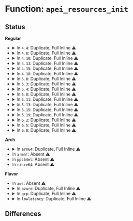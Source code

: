 # Function: <code>apei_resources_init</code>

## Status
<b>Regular</b>
<ul>
<li>
<details>
<summary>In <code>4.4</code>: Duplicate, Full Inline ⚠️</summary>

**Collision:** Static Duplication

**Inline:** Full

**Transformation:** False

**Instances:**

```
In drivers/acpi/apei/apei-base.c (ffffffff814b36d3)
Location: drivers/acpi/apei/apei-internal.h:102
Inline: True
```
```
In drivers/acpi/apei/erst.c (ffffffff81fa346a)
Location: drivers/acpi/apei/apei-internal.h:102
Inline: True
Inline callers:
  - drivers/acpi/apei/erst.c:erst_init
```
</details>
</li>
<li>
<details>
<summary>In <code>4.8</code>: Duplicate, Full Inline ⚠️</summary>

**Collision:** Static Duplication

**Inline:** Full

**Transformation:** False

**Instances:**

```
In drivers/acpi/apei/apei-base.c (ffffffff81503037)
Location: drivers/acpi/apei/apei-internal.h:102
Inline: True
```
```
In drivers/acpi/apei/erst.c (ffffffff81fcf799)
Location: drivers/acpi/apei/apei-internal.h:102
Inline: True
Inline callers:
  - drivers/acpi/apei/erst.c:erst_init
```
</details>
</li>
<li>
<details>
<summary>In <code>4.10</code>: Duplicate, Full Inline ⚠️</summary>

**Collision:** Static Duplication

**Inline:** Full

**Transformation:** False

**Instances:**

```
In drivers/acpi/apei/apei-base.c (ffffffff81527227)
Location: drivers/acpi/apei/apei-internal.h:102
Inline: True
```
```
In drivers/acpi/apei/erst.c (ffffffff8200ce50)
Location: drivers/acpi/apei/apei-internal.h:102
Inline: True
Inline callers:
  - drivers/acpi/apei/erst.c:erst_init
```
</details>
</li>
<li>
<details>
<summary>In <code>4.13</code>: Duplicate, Full Inline ⚠️</summary>

**Collision:** Static Duplication

**Inline:** Full

**Transformation:** False

**Instances:**

```
In drivers/acpi/apei/apei-base.c (ffffffff8153a158)
Location: drivers/acpi/apei/apei-internal.h:102
Inline: True
```
```
In drivers/acpi/apei/erst.c (ffffffff820ee7f2)
Location: drivers/acpi/apei/apei-internal.h:102
Inline: True
Inline callers:
  - drivers/acpi/apei/erst.c:erst_init
```
```
In drivers/acpi/apei/bert.c (ffffffff820eeb0a)
Location: drivers/acpi/apei/apei-internal.h:102
Inline: True
```
</details>
</li>
<li>
<details>
<summary>In <code>4.15</code>: Duplicate, Full Inline ⚠️</summary>

**Collision:** Static Duplication

**Inline:** Full

**Transformation:** False

**Instances:**

```
In drivers/acpi/apei/apei-base.c (ffffffff8159ccb8)
Location: drivers/acpi/apei/apei-internal.h:103
Inline: True
```
```
In drivers/acpi/apei/erst.c (ffffffff826f800e)
Location: drivers/acpi/apei/apei-internal.h:103
Inline: True
Inline callers:
  - drivers/acpi/apei/erst.c:erst_init
```
```
In drivers/acpi/apei/bert.c (ffffffff826f8326)
Location: drivers/acpi/apei/apei-internal.h:103
Inline: True
```
</details>
</li>
<li>
<details>
<summary>In <code>4.18</code>: Duplicate, Full Inline ⚠️</summary>

**Collision:** Static Duplication

**Inline:** Full

**Transformation:** False

**Instances:**

```
In drivers/acpi/apei/apei-base.c (ffffffff815d4949)
Location: drivers/acpi/apei/apei-internal.h:103
Inline: True
```
```
In drivers/acpi/apei/erst.c (ffffffff827223e7)
Location: drivers/acpi/apei/apei-internal.h:103
Inline: True
Inline callers:
  - drivers/acpi/apei/erst.c:erst_init
```
```
In drivers/acpi/apei/bert.c (ffffffff827226e1)
Location: drivers/acpi/apei/apei-internal.h:103
Inline: True
Inline callers:
  - drivers/acpi/apei/bert.c:bert_init
```
</details>
</li>
<li>
<details>
<summary>In <code>5.0</code>: Duplicate, Full Inline ⚠️</summary>

**Collision:** Static Duplication

**Inline:** Full

**Transformation:** False

**Instances:**

```
In drivers/acpi/apei/apei-base.c (ffffffff815ee0f9)
Location: drivers/acpi/apei/apei-internal.h:103
Inline: True
```
```
In drivers/acpi/apei/erst.c (ffffffff828da52d)
Location: drivers/acpi/apei/apei-internal.h:103
Inline: True
Inline callers:
  - drivers/acpi/apei/erst.c:erst_init
```
```
In drivers/acpi/apei/bert.c (ffffffff828da81d)
Location: drivers/acpi/apei/apei-internal.h:103
Inline: True
Inline callers:
  - drivers/acpi/apei/bert.c:bert_init
```
</details>
</li>
<li>
<details>
<summary>In <code>5.3</code>: Duplicate, Full Inline ⚠️</summary>

**Collision:** Static Duplication

**Inline:** Full

**Transformation:** False

**Instances:**

```
In drivers/acpi/apei/apei-base.c (ffffffff8161fea9)
Location: drivers/acpi/apei/apei-internal.h:103
Inline: True
```
```
In drivers/acpi/apei/erst.c (ffffffff828f4e2c)
Location: drivers/acpi/apei/apei-internal.h:103
Inline: True
Inline callers:
  - drivers/acpi/apei/erst.c:erst_init
```
```
In drivers/acpi/apei/bert.c (ffffffff828f5127)
Location: drivers/acpi/apei/apei-internal.h:103
Inline: True
Inline callers:
  - drivers/acpi/apei/bert.c:bert_init
```
</details>
</li>
<li>
<details>
<summary>In <code>5.4</code>: Duplicate, Full Inline ⚠️</summary>

**Collision:** Static Duplication

**Inline:** Full

**Transformation:** False

**Instances:**

```
In drivers/acpi/apei/apei-base.c (ffffffff81641989)
Location: drivers/acpi/apei/apei-internal.h:103
Inline: True
```
```
In drivers/acpi/apei/erst.c (ffffffff828fde83)
Location: drivers/acpi/apei/apei-internal.h:103
Inline: True
Inline callers:
  - drivers/acpi/apei/erst.c:erst_init
```
```
In drivers/acpi/apei/bert.c (ffffffff828fe17e)
Location: drivers/acpi/apei/apei-internal.h:103
Inline: True
Inline callers:
  - drivers/acpi/apei/bert.c:bert_init
```
</details>
</li>
<li>
<details>
<summary>In <code>5.8</code>: Duplicate, Full Inline ⚠️</summary>

**Collision:** Static Duplication

**Inline:** Full

**Transformation:** False

**Instances:**

```
In drivers/acpi/apei/apei-base.c (ffffffff816eecdd)
Location: drivers/acpi/apei/apei-internal.h:103
Inline: True
```
```
In drivers/acpi/apei/erst.c (ffffffff82d14dd2)
Location: drivers/acpi/apei/apei-internal.h:103
Inline: True
Inline callers:
  - drivers/acpi/apei/erst.c:erst_init
```
```
In drivers/acpi/apei/bert.c (ffffffff82d15188)
Location: drivers/acpi/apei/apei-internal.h:103
Inline: True
Inline callers:
  - drivers/acpi/apei/bert.c:bert_init
```
</details>
</li>
<li>
<details>
<summary>In <code>5.11</code>: Duplicate, Full Inline ⚠️</summary>

**Collision:** Static Duplication

**Inline:** Full

**Transformation:** False

**Instances:**

```
In drivers/acpi/apei/apei-base.c (ffffffff8170c30d)
Location: drivers/acpi/apei/apei-internal.h:103
Inline: True
```
```
In drivers/acpi/apei/erst.c (ffffffff83002a66)
Location: drivers/acpi/apei/apei-internal.h:103
Inline: True
Inline callers:
  - drivers/acpi/apei/erst.c:erst_init
```
```
In drivers/acpi/apei/bert.c (ffffffff83002e1c)
Location: drivers/acpi/apei/apei-internal.h:103
Inline: True
Inline callers:
  - drivers/acpi/apei/bert.c:bert_init
```
</details>
</li>
<li>
<details>
<summary>In <code>5.13</code>: Duplicate, Full Inline ⚠️</summary>

**Collision:** Static Duplication

**Inline:** Full

**Transformation:** False

**Instances:**

```
In drivers/acpi/apei/apei-base.c (ffffffff816ed947)
Location: drivers/acpi/apei/apei-internal.h:103
Inline: True
```
```
In drivers/acpi/apei/erst.c (ffffffff8320db0a)
Location: drivers/acpi/apei/apei-internal.h:103
Inline: True
Inline callers:
  - drivers/acpi/apei/erst.c:erst_init
```
```
In drivers/acpi/apei/bert.c (ffffffff8320de01)
Location: drivers/acpi/apei/apei-internal.h:103
Inline: True
Inline callers:
  - drivers/acpi/apei/bert.c:bert_init
```
</details>
</li>
<li>
<details>
<summary>In <code>5.15</code>: Duplicate, Full Inline ⚠️</summary>

**Collision:** Static Duplication

**Inline:** Full

**Transformation:** False

**Instances:**

```
In drivers/acpi/apei/apei-base.c (ffffffff81767967)
Location: drivers/acpi/apei/apei-internal.h:103
Inline: True
```
```
In drivers/acpi/apei/erst.c (ffffffff832f635d)
Location: drivers/acpi/apei/apei-internal.h:103
Inline: True
Inline callers:
  - drivers/acpi/apei/erst.c:erst_init
```
```
In drivers/acpi/apei/bert.c (ffffffff832f6656)
Location: drivers/acpi/apei/apei-internal.h:103
Inline: True
Inline callers:
  - drivers/acpi/apei/bert.c:bert_init
```
</details>
</li>
<li>
<details>
<summary>In <code>5.19</code>: Duplicate, Full Inline ⚠️</summary>

**Collision:** Static Duplication

**Inline:** Full

**Transformation:** False

**Instances:**

```
In drivers/acpi/apei/apei-base.c (ffffffff8189c184)
Location: drivers/acpi/apei/apei-internal.h:103
Inline: True
Inline callers:
  - drivers/acpi/apei/apei-base.c:apei_resources_request
  - drivers/acpi/apei/apei-base.c:apei_resources_request
```
```
In drivers/acpi/apei/erst.c (ffffffff834ae82d)
Location: drivers/acpi/apei/apei-internal.h:103
Inline: True
Inline callers:
  - drivers/acpi/apei/erst.c:erst_init
```
```
In drivers/acpi/apei/bert.c (ffffffff834aeb33)
Location: drivers/acpi/apei/apei-internal.h:103
Inline: True
Inline callers:
  - drivers/acpi/apei/bert.c:bert_init
```
</details>
</li>
<li>
<details>
<summary>In <code>6.2</code>: Duplicate, Full Inline ⚠️</summary>

**Collision:** Static Duplication

**Inline:** Full

**Transformation:** False

**Instances:**

```
In drivers/acpi/apei/apei-base.c (ffffffff819e49d3)
Location: drivers/acpi/apei/apei-internal.h:103
Inline: True
Inline callers:
  - drivers/acpi/apei/apei-base.c:apei_resources_request
  - drivers/acpi/apei/apei-base.c:apei_resources_request
```
```
In drivers/acpi/apei/erst.c (ffffffff83ee7b54)
Location: drivers/acpi/apei/apei-internal.h:103
Inline: True
Inline callers:
  - drivers/acpi/apei/erst.c:erst_init
```
```
In drivers/acpi/apei/bert.c (ffffffff83ee7ee0)
Location: drivers/acpi/apei/apei-internal.h:103
Inline: True
Inline callers:
  - drivers/acpi/apei/bert.c:bert_init
```
</details>
</li>
<li>
<details>
<summary>In <code>6.5</code>: Duplicate, Full Inline ⚠️</summary>

**Collision:** Static Duplication

**Inline:** Full

**Transformation:** False

**Instances:**

```
In drivers/acpi/apei/apei-base.c (ffffffff81a2cff3)
Location: drivers/acpi/apei/apei-internal.h:102
Inline: True
Inline callers:
  - drivers/acpi/apei/apei-base.c:apei_resources_request
  - drivers/acpi/apei/apei-base.c:apei_resources_request
```
```
In drivers/acpi/apei/erst.c (ffffffff8370d524)
Location: drivers/acpi/apei/apei-internal.h:102
Inline: True
Inline callers:
  - drivers/acpi/apei/erst.c:erst_init
```
```
In drivers/acpi/apei/bert.c (ffffffff8370d8b0)
Location: drivers/acpi/apei/apei-internal.h:102
Inline: True
Inline callers:
  - drivers/acpi/apei/bert.c:bert_init
```
</details>
</li>
<li>
<details>
<summary>In <code>6.8</code>: Duplicate, Full Inline ⚠️</summary>

**Collision:** Static Duplication

**Inline:** Full

**Transformation:** False

**Instances:**

```
In drivers/acpi/apei/apei-base.c (ffffffff81a78233)
Location: drivers/acpi/apei/apei-internal.h:102
Inline: True
Inline callers:
  - drivers/acpi/apei/apei-base.c:apei_resources_request
  - drivers/acpi/apei/apei-base.c:apei_resources_request
```
```
In drivers/acpi/apei/erst.c (ffffffff83940c04)
Location: drivers/acpi/apei/apei-internal.h:102
Inline: True
Inline callers:
  - drivers/acpi/apei/erst.c:erst_init
```
```
In drivers/acpi/apei/bert.c (ffffffff83940f90)
Location: drivers/acpi/apei/apei-internal.h:102
Inline: True
Inline callers:
  - drivers/acpi/apei/bert.c:bert_init
```
</details>
</li>
</ul>
<b>Arch</b>
<ul>
<li>
<details>
<summary>In <code>arm64</code>: Duplicate, Full Inline ⚠️</summary>

**Collision:** Static Duplication

**Inline:** Full

**Transformation:** False

**Instances:**

```
In drivers/acpi/apei/apei-base.c (ffff8000107ac92c)
Location: drivers/acpi/apei/apei-internal.h:103
Inline: True
```
```
In drivers/acpi/apei/erst.c (ffff800011480c80)
Location: drivers/acpi/apei/apei-internal.h:103
Inline: True
Inline callers:
  - drivers/acpi/apei/erst.c:erst_init
```
```
In drivers/acpi/apei/bert.c (ffff800011480f70)
Location: drivers/acpi/apei/apei-internal.h:103
Inline: True
Inline callers:
  - drivers/acpi/apei/bert.c:bert_init
```
</details>
</li>
<li>
In <code>armhf</code>: Absent ⚠️
</li>
<li>
In <code>ppc64el</code>: Absent ⚠️
</li>
<li>
In <code>riscv64</code>: Absent ⚠️
</li>
</ul>
<b>Flavor</b>
<ul>
<li>
In <code>aws</code>: Absent ⚠️
</li>
<li>
<details>
<summary>In <code>azure</code>: Duplicate, Full Inline ⚠️</summary>

**Collision:** Static Duplication

**Inline:** Full

**Transformation:** False

**Instances:**

```
In drivers/acpi/apei/apei-base.c (ffffffff815fdd99)
Location: drivers/acpi/apei/apei-internal.h:103
Inline: True
```
```
In drivers/acpi/apei/erst.c (ffffffff828ddff4)
Location: drivers/acpi/apei/apei-internal.h:103
Inline: True
Inline callers:
  - drivers/acpi/apei/erst.c:erst_init
```
```
In drivers/acpi/apei/bert.c (ffffffff828de2ef)
Location: drivers/acpi/apei/apei-internal.h:103
Inline: True
Inline callers:
  - drivers/acpi/apei/bert.c:bert_init
```
</details>
</li>
<li>
<details>
<summary>In <code>gcp</code>: Duplicate, Full Inline ⚠️</summary>

**Collision:** Static Duplication

**Inline:** Full

**Transformation:** False

**Instances:**

```
In drivers/acpi/apei/apei-base.c (ffffffff816357c9)
Location: drivers/acpi/apei/apei-internal.h:103
Inline: True
```
```
In drivers/acpi/apei/erst.c (ffffffff828f91a6)
Location: drivers/acpi/apei/apei-internal.h:103
Inline: True
Inline callers:
  - drivers/acpi/apei/erst.c:erst_init
```
```
In drivers/acpi/apei/bert.c (ffffffff828f94a1)
Location: drivers/acpi/apei/apei-internal.h:103
Inline: True
Inline callers:
  - drivers/acpi/apei/bert.c:bert_init
```
</details>
</li>
<li>
<details>
<summary>In <code>lowlatency</code>: Duplicate, Full Inline ⚠️</summary>

**Collision:** Static Duplication

**Inline:** Full

**Transformation:** False

**Instances:**

```
In drivers/acpi/apei/apei-base.c (ffffffff8164fad9)
Location: drivers/acpi/apei/apei-internal.h:103
Inline: True
```
```
In drivers/acpi/apei/erst.c (ffffffff828feed7)
Location: drivers/acpi/apei/apei-internal.h:103
Inline: True
Inline callers:
  - drivers/acpi/apei/erst.c:erst_init
```
```
In drivers/acpi/apei/bert.c (ffffffff828ff1d2)
Location: drivers/acpi/apei/apei-internal.h:103
Inline: True
Inline callers:
  - drivers/acpi/apei/bert.c:bert_init
```
</details>
</li>
</ul>

## Differences
